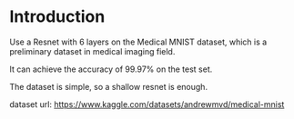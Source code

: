 # Introduction 
Use a Resnet with 6 layers on the Medical MNIST dataset, which is a preliminary
dataset in medical imaging field.

It can achieve the accuracy of 99.97% on the test set. 

The dataset is simple, so a shallow resnet is enough.

dataset url: https://www.kaggle.com/datasets/andrewmvd/medical-mnist
    